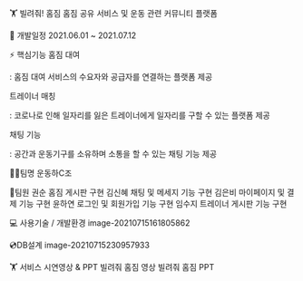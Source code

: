 🏋️‍ 빌려줘! 홈짐
홈짐 공유 서비스 및 운동 관련 커뮤니티 플랫폼


📆 개발일정
2021.06.01 ~ 2021.07.12


⚡ 핵심기능
홈짐 대여

: 홈짐 대여 서비스의 수요자와 공급자를 연결하는 플랫폼 제공

트레이너 매칭

: 코로나로 인해 일자리를 잃은 트레이너에게 일자리를 구할 수 있는 플랫폼 제공

채팅 기능

: 공간과 운동기구를 소유하며 소통을 할 수 있는 채팅 기능 제공


👩‍💻팀명
운동하C조


👥팀원
권순
홈짐 게시판 구현
김신혜
채팅 및 메세지 기능 구현
김은비
마이페이지 및 결제 기능 구현
윤하연
로그인 및 회원가입 기능 구현
임수지
트레이너 게시판 기능 구현

💻 사용기술 / 개발환경
image-20210715161805862


💿DB설계
image-20210715230957933


🏋️‍ 서비스 시연영상 & PPT
빌려줘 홈짐 영상
빌려줘 홈짐 PPT
